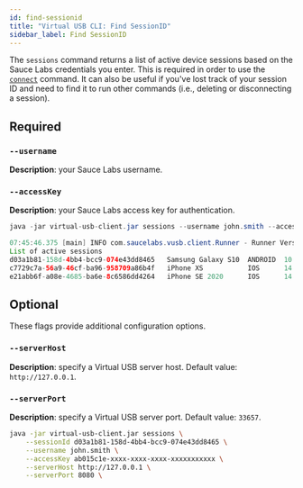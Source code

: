 ```yaml
---
id: find-sessionid
title: "Virtual USB CLI: Find SessionID"
sidebar_label: Find SessionID
---
```


The `sessions` command returns a list of active device sessions based on the Sauce Labs credentials you enter. This is required in order to use the [`connect`](/dev/cli/virtual-usb/connect-session) command. It can also be useful if you've lost track of your session ID and need to find it to run other commands (i.e., deleting or disconnecting a session).

## Required

### `--username`
__Description__: your Sauce Labs username.

### `--accessKey`
__Description__: your Sauce Labs access key for authentication.

```java title="Basic Example (required flags only)"
java -jar virtual-usb-client.jar sessions --username john.smith --accessKey ab015c1e-xxxx-xxxx-xxxx-xxxxxxxxxxx
```

```java title="Response Example"
07:45:46.375 [main] INFO com.saucelabs.vusb.client.Runner - Runner Version 2.0.0
List of active sessions
d03a1b81-158d-4bb4-bcc9-074e43dd8465   Samsung Galaxy S10  ANDROID  10
c7729c7a-56a9-46cf-ba96-958709a86b4f   iPhone XS           IOS      14.3
e21abb6f-a08e-4685-ba6e-8c6586dd4264   iPhone SE 2020      IOS      14.3
```

## Optional

These flags provide additional configuration options.

### `--serverHost`
__Description__: specify a Virtual USB server host. Default value: `http://127.0.0.1`.

### `--serverPort`
__Description__: specify a Virtual USB server port. Default value: `33657`.

```bash title="Full Example (with optional flags)"
java -jar virtual-usb-client.jar sessions \
    --sessionId d03a1b81-158d-4bb4-bcc9-074e43dd8465 \
    --username john.smith \
    --accessKey ab015c1e-xxxx-xxxx-xxxx-xxxxxxxxxxx \
    --serverHost http://127.0.0.1 \
    --serverPort 8080 \
```
